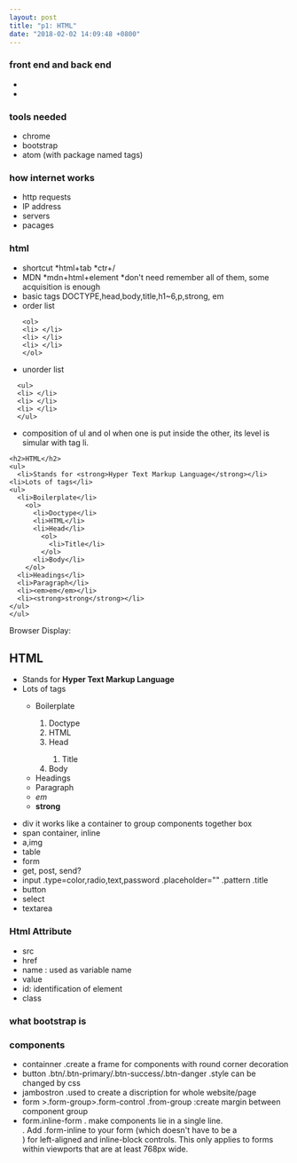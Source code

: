 ```yaml
---
layout: post
title: "p1: HTML"
date: "2018-02-02 14:09:48 +0800"
---
```


### front end and back end
*
*

### tools needed
* chrome
* bootstrap
* atom (with package named tags)

### how internet works
* http requests
* IP address
* servers
* pacages

### html
* shortcut
  *html+tab
  *ctr+/
* MDN
  *mdn+html+element
  *don't need remember all of them, some acquisition is enough
* basic tags
  DOCTYPE,head,body,title,h1~6,p,strong, em
* order list
  ```
  <ol>
  <li> </li>
  <li> </li>
  <li> </li>
  </ol>
  ```
* unorder list
```
  <ul>
  <li> </li>
  <li> </li>
  <li> </li>
  </ul>
```
* composition of ul and ol
when one is put inside the other, its level is simular with tag li.

```
<h2>HTML</h2>
<ul>
  <li>Stands for <strong>Hyper Text Markup Language</strong></li>
<li>Lots of tags</li>
<ul>
  <li>Boilerplate</li>
    <ol>
      <li>Doctype</li>
      <li>HTML</li>
      <li>Head</li>
        <ol>
          <li>Title</li>
        </ol>
      <li>Body</li>
    </ol>
  <li>Headings</li>
  <li>Paragraph</li>
  <li><em>em</em></li>
  <li><strong>strong</strong></li>
</ul>
</ul>

```
Browser Display:

<h2>HTML</h2>
<ul>
  <li>Stands for <strong>Hyper Text Markup Language</strong></li>
<li>Lots of tags</li>
<ul>
  <li>Boilerplate</li>
    <ol>
      <li>Doctype</li>
      <li>HTML</li>
      <li>Head</li>
        <ol>
          <li>Title</li>
        </ol>
      <li>Body</li>
    </ol>
  <li>Headings</li>
  <li>Paragraph</li>
  <li><em>em</em></li>
  <li><strong>strong</strong></li>
</ul>
</ul>

* div
 it works like a container to group components together
 box
* span
  container, inline
* a,img
* table
* form
 * get, post, send?
* input
  .type=color,radio,text,password
  .placeholder=""
  .pattern
  .title
* button  
* select
* textarea

### Html Attribute
* src
* href
* name : used as variable name
* value
* id: identification of element
* class

### what bootstrap is

### components
* containner
  .create a frame for components with round corner decoration
* button
  .btn/.btn-primary/.btn-success/.btn-danger
  .style can be changed by css
* jambostron
  .used to create a discription for whole website/page
* form >.form-group>.form-control
  .from-group :create margin between component group
* form.inline-form
  . make components lie in a single line.  
  . Add .form-inline to your form (which doesn't have to be a <form>) for left-aligned and inline-block controls. This only applies to forms within viewports that are at least 768px wide.
